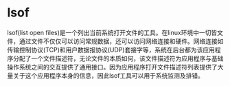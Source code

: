 # lsof

lsof(list open files)是一个列出当前系统打开文件的工具。在linux环境中一切皆文件，通过文件不仅仅可以访问常规数据，还可以访问网络连接和硬件。网络连接如传输控制协议(TCP)和用户数据报协议(UDP)套接字等，系统在后台都为该应用程序分配了一个文件描述符，无论文件的本质如何，该文件描述符为应用程序与基础操作系统之间的交互提供了通用接口。因为应用程序打开文件描述符列表提供了大量关于这个应用程序本身的信息，因此lsof工具可以用于系统监测及排错。
